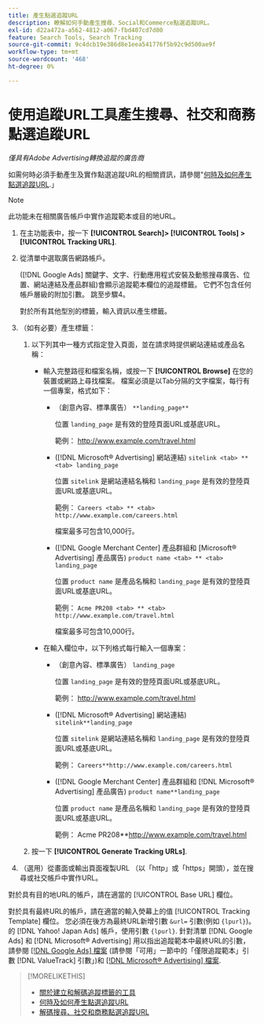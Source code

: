 ```yaml
---
title: 產生點選追蹤URL
description: 瞭解如何手動產生搜尋、Social和Commerce點選追蹤URL。
exl-id: d22a472a-a562-4812-a067-fbd407cd7d00
feature: Search Tools, Search Tracking
source-git-commit: 9c4dcb19e386d8e1eea541776f5b92c9d500ae9f
workflow-type: tm+mt
source-wordcount: '468'
ht-degree: 0%

---
```


# 使用追蹤URL工具產生搜尋、社交和商務點選追蹤URL

*僅具有Adobe Advertising轉換追蹤的廣告商*

如需何時必須手動產生及實作點選追蹤URL的相關資訊，請參閱&quot;[何時及如何產生點選追蹤URL](/help/search-social-commerce/tracking/click-tracking-ways-to-generate.md).」

>[!NOTE]
>
>此功能未在相關廣告帳戶中實作追蹤範本或目的地URL。

1. 在主功能表中，按一下 **[!UICONTROL Search]> [!UICONTROL Tools] >[!UICONTROL Tracking URL]**.

1. 從清單中選取廣告網路帳戶。

   ([!DNL Google Ads] 關鍵字、文字、行動應用程式安裝及動態搜尋廣告、位置、網站連結及產品群組)會顯示追蹤範本欄位的追蹤標籤。 它們不包含任何帳戶層級的附加引數。 跳至步驟4。

   對於所有其他型別的標籤，輸入資訊以產生標籤。

1. （如有必要）產生標籤：

   1. 以下列其中一種方式指定登入頁面，並在請求時提供網站連結或產品名稱：

      * 輸入完整路徑和檔案名稱，或按一下 **[!UICONTROL Browse]** 在您的裝置或網路上尋找檔案。 檔案必須是以Tab分隔的文字檔案，每行有一個專案，格式如下：

         * （創意內容、標準廣告） `**landing_page**`

           位置 `landing_page` 是有效的登陸頁面URL或基底URL。

           範例： http://www.example.com/travel.html

         * ([!DNL Microsoft® Advertising] 網站連結) `sitelink <tab> ** <tab> landing_page`

           位置 `sitelink` 是網站連結名稱和 `landing_page` 是有效的登陸頁面URL或基底URL。

           範例： `Careers <tab> ** <tab> http://www.example.com/careers.html`

           檔案最多可包含10,000行。

         * ([!DNL Google Merchant Center] 產品群組和 [Microsoft® Advertising] 產品廣告) `product name <tab> ** <tab> landing_page`

           位置 `product name` 是產品名稱和 `landing_page` 是有效的登陸頁面URL或基底URL。

           範例： `Acme PR208 <tab> ** <tab> http://www.example.com/travel.html`

           檔案最多可包含10,000行。

      * 在輸入欄位中，以下列格式每行輸入一個專案：

         * （創意內容、標準廣告） `landing_page`

           位置 `landing_page` 是有效的登陸頁面URL或基底URL。

           範例： http://www.example.com/travel.html

         * ([!DNL Microsoft® Advertising] 網站連結) `sitelink**landing_page`

           位置 `sitelink` 是網站連結名稱和 `landing_page` 是有效的登陸頁面URL或基底URL。

           範例： `Careers**http://www.example.com/careers.html`

         * ([!DNL Google Merchant Center] 產品群組和 [!DNL Microsoft® Advertising] 產品廣告) `product name**landing_page`

           位置 `product name` 是產品名稱和 `landing_page` 是有效的登陸頁面URL或基底URL。

           範例： Acme PR208**http://www.example.com/travel.html

   1. 按一下 **[!UICONTROL Generate Tracking URLs]**.

1. （選用）從畫面或輸出頁面複製URL （以「http」或「https」開頭），並在搜尋或社交帳戶中實作URL。

對於具有目的地URL的帳戶，請在適當的 [!UICONTROL Base URL] 欄位。

對於具有最終URL的帳戶，請在適當的輸入熒幕上的值 [!UICONTROL Tracking Template] 欄位。 您必須在後方為最終URL新增引數 `&url=` 引數(例如 `{lpurl}`)。 的 [!DNL Yahoo! Japan Ads] 帳戶，使用引數 `{lpurl}`. 針對清單 [!DNL Google Ads] 和 [!DNL Microsoft® Advertising] 用以指出追蹤範本中最終URL的引數，請參閱 [[!DNL Google Ads] 檔案](https://support.google.com/google-ads/answer/6305348) (請參閱「可用」一節中的「僅限追蹤範本」引數 [!DNL ValueTrack] 引數」)和 [[!DNL Microsoft® Advertising] 檔案](https://help.ads.microsoft.com/#apex/3/en/56799/2).

>[!MORELIKETHIS]
>
>* [關於建立和解碼追蹤標籤的工具](tracking-tools-about.md)
>* [何時及如何產生點選追蹤URL](/help/search-social-commerce/tracking/click-tracking-ways-to-generate.md)
>* [解碼搜尋、社交和商務點選追蹤URL](click-tracking-url-decode.md)
